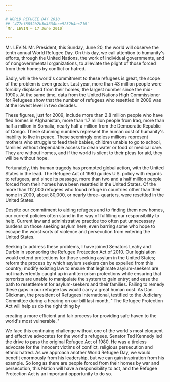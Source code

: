 ```yaml
---
---

# WORLD REFUGEE DAY 2010
## `477ef8852b2b3d4634bce9232b4ec710`
`Mr. LEVIN — 17 June 2010`

---
```



Mr. LEVIN. Mr. President, this Sunday, June 20, the world will 
observe the tenth annual World Refugee Day. On this day, we call 
attention to humanity's efforts, through the United Nations, the work 
of individual governments, and of nongovernmental organizations, to 
alleviate the plight of those forced from their homes by conflict or 
hatred.

Sadly, while the world's commitment to these refugees is great, the 
scope of the problem is even greater. Last year, more than 43 million 
people were forcibly displaced from their homes, the largest number 
since the mid-1990s. At the same time, data from the United Nations 
High Commissioner for Refugees show that the number of refugees who 
resettled in 2009 was at the lowest level in two decades.

These figures, just for 2009, include more than 2.8 million people 
who have fled homes in Afghanistan, more than 1.7 million people from 
Iraq, more than half a million in Somalia, nearly half a million from 
the Democratic Republic of Congo. These stunning numbers represent the 
human cost of humanity's inability to live in peace. These seemingly 
endless millions represent mothers who struggle to feed their babies, 
children unable to go to school, families without dependable access to 
clean water or food or medical care. They are without homes, and if the 
world is silent to their pleas for aid, they will be without hope.

Fortunately, this human tragedy has prompted global action, with the 
United States in the lead. The Refugee Act of 1980 guides U.S. policy 
with regards to refugees, and since its passage, more than two and a 
half million people forced from their homes have been resettled in the 
United States. Of the more than 112,000 refugees who found refuge in 
countries other than their home in 2009, about 80,000, or nearly three-
quarters, were resettled in the United States.

Despite our commitment to aiding refugees and to finding them new 
homes, our current policies often stand in the way of fulfilling our 
responsibility to help. Current law and administrative practice too 
often put unnecessary burdens on those seeking asylum here, even 
barring some who hope to escape the worst sorts of violence and 
persecution from entering the United States.

Seeking to address these problems, I have joined Senators Leahy and 
Durbin in sponsoring the Refugee Protection Act of 2010. Our 
legislation would extend protections for those seeking asylum in the 
United States; reform the process by which asylum seekers can be 
expelled from this country; modify existing law to ensure that 
legitimate asylum-seekers are not inadvertently caught up in 
antiterrorism protections while ensuring that terrorists are unable to 
manipulate the system to gain entry; and ease the path to resettlement 
for asylum-seekers and their families. Failing to remedy these gaps in 
our refugee law would carry a great human cost. As Dan Glickman, the 
president of Refugees International, testified to the Judiciary 
Committee during a hearing on our bill last month, ''The Refugee 
Protection Act will help us do the right thing by


creating a more efficient and fair process for providing safe haven to 
the world's most vulnerable.''

We face this continuing challenge without one of the world's most 
eloquent and effective advocates for the world's refugees. Senator Ted 
Kennedy led the drive to pass the original Refugee Act of 1980. He was 
a tireless advocate for the innocent victims of conflict, religious 
persecution and ethnic hatred. As we approach another World Refugee 
Day, we would benefit enormously from his leadership, but we can gain 
inspiration from his example. So long as there are people forced from 
their homes by war and persecution, this Nation will have a 
responsibility to act, and the Refugee Protection Act is an important 
opportunity to do so.
